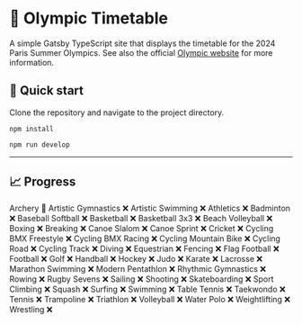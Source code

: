 # 🚧 Olympic Timetable

A simple Gatsby TypeScript site that displays the timetable for the 2024 Paris Summer Olympics. See also the official [Olympic website](https://olympics.com/en/olympic-games/paris-2024) for more information.

## 🚀 Quick start

Clone the repository and navigate to the project directory.

`npm install`

`npm run develop`

---
## 📈 Progress

Archery 🚧 
Artistic Gymnastics ❌
Artistic Swimming ❌
Athletics ❌
Badminton ❌
Baseball Softball ❌
Basketball ❌
Basketball 3x3 ❌
Beach Volleyball ❌
Boxing ❌
Breaking ❌
Canoe Slalom ❌
Canoe Sprint ❌
Cricket ❌
Cycling BMX Freestyle ❌
Cycling BMX Racing ❌
Cycling Mountain Bike ❌
Cycling Road ❌
Cycling Track ❌
Diving ❌
Equestrian ❌
Fencing ❌
Flag Football ❌
Football ❌
Golf ❌
Handball ❌
Hockey ❌
Judo ❌
Karate ❌
Lacrosse ❌
Marathon Swimming ❌
Modern Pentathlon ❌
Rhythmic Gymnastics ❌
Rowing ❌
Rugby Sevens ❌
Sailing ❌
Shooting ❌
Skateboarding ❌
Sport Climbing ❌
Squash ❌
Surfing ❌
Swimming ❌
Table Tennis ❌
Taekwondo ❌
Tennis ❌
Trampoline ❌
Triathlon ❌
Volleyball ❌
Water Polo ❌
Weightlifting ❌
Wrestling ❌

